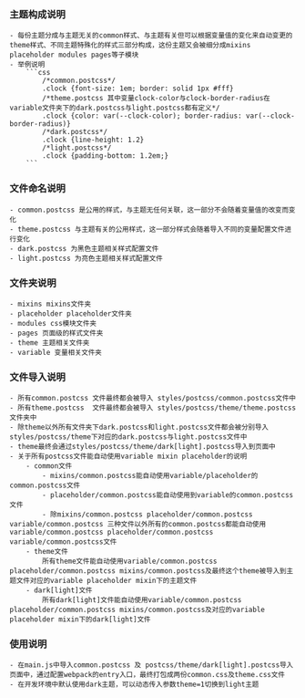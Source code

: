 ### 主题构成说明
    - 每份主题分成与主题无关的common样式、与主题有关但可以根据变量值的变化来自动变更的theme样式、不同主题特殊化的样式三部分构成，这份主题又会被细分成mixins placeholder modules pages等子模块
    - 举例说明
        ```css
            /*common.postcss*/
            .clock {font-size: 1em; border: solid 1px #fff}
            /*theme.postcss 其中变量clock-color与clock-border-radius在variable文件夹下的dark.postcss与light.postcss都有定义*/
            .clock {color: var(--clock-color); border-radius: var(--clock-border-radius)}
            /*dark.postcss*/
            .clock {line-height: 1.2}
            /*light.postcss*/
            .clock {padding-bottom: 1.2em;}
        ```

### 文件命名说明
    - common.postcss 是公用的样式，与主题无任何关联，这一部分不会随着变量值的改变而变化
    - theme.postcss 与主题有关的公用样式，这一部分样式会随着导入不同的变量配置文件进行变化
    - dark.postcss 为黑色主题相关样式配置文件
    - light.postcss 为亮色主题相关样式配置文件

### 文件夹说明
    - mixins mixins文件夹
    - placeholder placeholder文件夹
    - modules css模块文件夹
    - pages 页面级的样式文件夹
    - theme 主题相关文件夹
    - variable 变量相关文件夹

### 文件导入说明
    - 所有common.postcss 文件最终都会被导入 styles/postcss/common.postcss文件中
    - 所有theme.postcss  文件最终都会被导入 styles/postcss/theme/theme.postcss文件夹中
    - 除theme以外所有文件夹下dark.postcss和light.postcss文件都会被分别导入styles/postcss/theme下对应的dark.postcss与light.postcss文件中
    - theme最终会通过styles/postcss/theme/dark[light].postcss导入到页面中
    - 关于所有postcss文件能自动使用variable mixin placeholder的说明
        - common文件
            - mixins/common.postcss能自动使用variable/placeholder的common.postcss文件
            - placeholder/common.postcss能自动使用到variable的common.postcss文件
            - 除mixins/common.postcss placeholder/common.postcss variable/common.postcss 三种文件以外所有的common.postcss都能自动使用variable/common.postcss placeholder/common.postcss variable/common.postcss文件
        - theme文件
            所有theme文件能自动使用variable/common.postcss placeholder/common.postcss mixins/common.postcss及最终这个theme被导入到主题文件对应的variable placeholder mixin下的主题文件
        - dark[light]文件
            所有dark[light]文件能自动使用variable/common.postcss placeholder/common.postcss mixins/common.postcss及对应的variable placeholder mixin下的dark[light]文件

### 使用说明
    - 在main.js中导入common.postcss 及 postcss/theme/dark[light].postcss导入页面中，通过配置webpack的entry入口，最终打包成两份common.css及theme.css文件
    - 在开发环境中默认使用dark主题，可以动态传入参数theme=1切换到light主题

